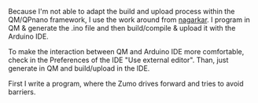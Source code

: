 Because I'm not able to adapt the build and upload process within the QM/QPnano framework, I use the work around from [nagarkar](https://github.com/nagarkar/pololuzumo32u4). I program in QM & generate the .ino file and then build/compile & upload it with the Arduino IDE.  

To make the interaction between QM and Arduino IDE more comfortable, check in the Preferences of the IDE "Use external editor". Than, just generate in QM and build/upload in the IDE.  

First I write a program, where the Zumo drives forward and tries to avoid barriers.
